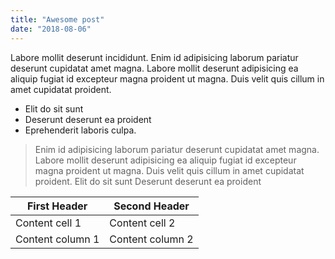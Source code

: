 ```yaml
---
title: "Awesome post"
date: "2018-08-06"
---
```

Labore mollit deserunt incididunt. Enim id adipisicing laborum pariatur deserunt cupidatat amet magna. Labore mollit deserunt adipisicing ea aliquip fugiat id excepteur magna proident ut magna. Duis velit quis cillum in amet cupidatat proident.
   <!-- end -->

   * Elit do sit sunt 
   * Deserunt deserunt ea proident 
   * Eprehenderit laboris culpa.

   > Enim id adipisicing laborum pariatur deserunt cupidatat amet magna. Labore mollit deserunt adipisicing ea aliquip fugiat id excepteur magna
   > proident ut magna. Duis velit quis cillum in amet cupidatat proident. Elit do sit sunt  Deserunt deserunt ea proident

First Header | Second Header
------------ | -------------
Content cell 1 | Content cell 2
Content column 1 | Content column 2